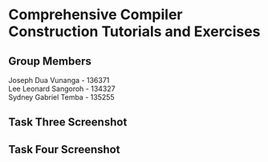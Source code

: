 # Comprehensive Compiler Construction Tutorials and Exercises

## Group Members
Joseph Dua Vunanga - 136371  <br>
Lee Leonard Sangoroh - 134327 <br>
Sydney Gabriel Temba - 135255

## Task Three Screenshot



## Task Four Screenshot



